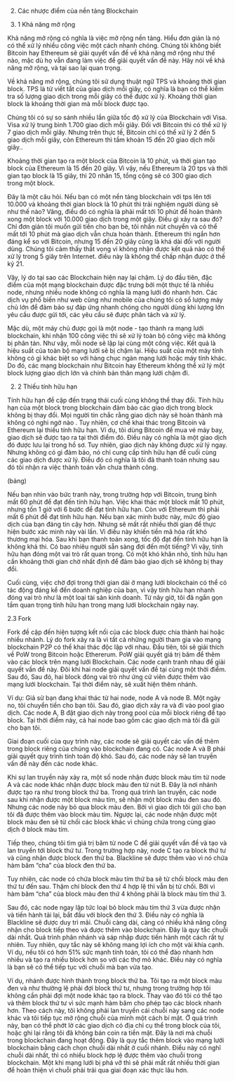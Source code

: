 
2. Các nhược điểm của nền tảng Blockchain

2. 1 Khả năng mở rộng

Khả năng mở rộng có nghĩa là việc mở rộng nền tảng. Hiểu đơn giản là nó có thể xử lý nhiều công việc một cách nhanh chóng. Chúng tôi không biết Bitcoin hay Ethereum sẽ giải quyết vấn đề về khả năng mở rộng như thế nào, mặc dù họ vẫn đang làm việc để giải quyết vấn đề này. Hãy nói về khả năng mở rộng, và tại sao lại quan trọng.

Về khả năng mở rộng, chúng tôi sử dụng thuật ngữ TPS và khoảng thời gian block. TPS là từ viết tắt của giao dịch mỗi giây, có nghĩa là bạn có thể kiểm tra số lượng giao dịch trong mỗi giây có thể được xử lý. Khoảng thời gian block là khoảng thời gian mà mỗi block được tạo.

Chúng tôi có sự so sánh nhiều lần giữa tốc độ xử lý của Blockchain với Visa. Visa xử lý trung bình 1.700 giao dịch mỗi giây. Đối với Bitcoin thì có thể xử lý 7 giao dịch mỗi giây. Nhưng trên thực tế, Bitcoin chỉ có thể xử lý 2 đến 5 giao dịch mỗi giây, còn Ethereum thì tầm khoản 15 đến 20 giao dịch mỗi giây..

Khoảng thời gian tạo ra một block của Bitcoin là 10 phút, và thời gian tạo block của Ethereum là 15 đến 20 giây. Vì vậy, nếu Ethereum là 20 tps và thời gian tạo block là 15 giây, thì 20 nhân 15, tổng cộng sẽ có 300 giao dịch trong một block.

Đây là một câu hỏi. Nếu bạn có một nền tảng blockchain với tps lên tới 10.000 và khoảng thời gian block là 10 phút thì trải nghiệm người dùng sẽ như thế nào? Vâng, điều đó có nghĩa là phải mất tới 10 phút để hoàn thành xong một block với 10.000 giao dịch trong một giây. Điều gì xảy ra sau đó? Chỉ đơn giản tôi muốn gửi tiền cho bạn bè, tôi nhấn nút chuyển và có thể mất tới 10 phút mà giao dịch vẫn chưa hoàn thành. Ethereum thì ngắn hơn đáng kể so với Bitcoin, nhưng 15 đến 20 giây cũng là khá dài đối với người dùng. Chúng tôi cảm thấy thất vọng vì không nhận được kết quả nào có thể xử lý trong 5 giây trên Internet. điều này là không thể chấp nhận được ở thế kỷ 21.

Vậy, lý do tại sao các Blockchain hiện nay lại chậm. Lý do đầu tiên, đặc điểm của một mạng blockchain được đặc trưng bởi một thực tế là nhiều node, nhưng nhiều node không có nghĩa là mạng lưới đó nhanh hơn. Các dịch vụ phổ biến như web cũng như mobile của chúng tôi có số lượng máy chủ lớn để đảm bảo sự đáp ứng nhanh chóng cho người dùng khi lượng lớn yêu cầu được gửi tới, các yêu cầu sẽ được phân tách và xử lý.

Mặc dù, một máy chủ được gọi là một node - tạo thành ra mạng lưới blockchain, khi nhận 100 công việc thì sẽ xử lý toàn bộ công việc mà không bị phân tán. Như vậy, mỗi node sẽ lặp lại cùng một công việc. Kết quả là hiệu suất của toàn bộ mạng lưới sẽ bị chậm lại. Hiệu suất của một máy tính không có gì khác biệt so với hàng chục ngàn mạng lưới hoặc máy tính khác. Do đó, các mạng blockchain như Bitcoin hay Ethereum không thể xử lý một block lượng giao dịch lớn và chính bản thân mạng lưới chậm đi.

2. 2 Thiếu tính hữu hạn

Tính hữu hạn đề cập đến trạng thái cuối cùng không thể thay đổi. Tính hữu hạn của một block trong blockchain đảm bảo các giao dịch trong block không bị thay đổi. Mọi người tin chắc rằng giao dịch này sẽ hoàn thành mà không có nghi ngờ nào . Tuy nhiên, cơ chế khai thác trong Bitcoin và Ethereum lại thiếu tính hữu hạn. Ví dụ, tôi dùng Bitcoin để mua vé máy bay, giao dịch sẽ được tạo ra tại thời điểm đó. Điều này có nghĩa là một giao dịch đó được lưu lại trong hồ sơ. Tuy nhiên, giao dịch này không được xử lý ngay. Nhưng không có gì đảm bảo, nó chỉ cung cấp tính hữu hạn để cuối cùng các giao dịch được xử lý. Điều đó có nghĩa là tôi đã thanh toán nhưng sau đó tôi nhận ra việc thành toán vẫn chưa thành công.
 
(bảng)

Nếu bạn nhìn vào bức tranh này, trong trường hợp với Bitcoin, trung bình mất 60 phút để đạt đến tính hữu hạn. Việc khai thác một block mất 10 phút, nhưng tốn 1 giờ với 6 bước để đạt tính hữu hạn. Còn với Ethereum thì phải mất 6 phút để đạt tính hữu hạn. Nếu bạn xác minh bước này, mức độ giao dịch của bạn đáng tin cậy hơn. Nhưng sẽ mất rất nhiều thời gian để thực hiện bước xác minh này vài lần. Vì điều này khiến tiền mã hóa rất khó thương mại hóa. Sau khi bạn thanh toán xong, tốc độ đạt đến tính hữu hạn là không khả thi. Có bao nhiêu người sẵn sàng đợi đến một tiếng? Vì vậy, tính hữu hạn đóng một vai trò rất quan trọng. Có một khó khăn nhỏ, tính hữu hạn cần khoảng thời gian chờ nhất định để đảm bảo giao dịch sẽ không bị thay đổi.

Cuối cùng, việc chờ đợi trong thời gian dài ở mạng lưới blockchain có thể có tác động đáng kể đến doanh nghiệp của bạn, vì vậy tính hữu hạn nhanh đóng vai trò như là một loại tài sản kinh doanh. Từ nãy giờ, tôi đã ngắn gọn tầm quan trọng tính hữu hạn trong mạng lưới blockchain ngày nay.
 
2.3 Fork

Fork đề cập đến hiện tượng kết nối của các block được chia thành hai hoặc nhiều nhánh. Lý do fork xảy ra là vì tất cả những người tham gia vào mạng blockchain P2P có thể khai thác độc lập với nhau. Đầu tiên, tôi sẽ giải thích về PoW trong Bitcoin hoặc Ethererum. PoW giải quyết giá trị băm để thêm vào các block trên mạng lưới Blockchain. Các node cạnh tranh nhau để giải quyết vấn đề này. Đôi khi hai node giải quyết vấn đề tại cùng một thời điểm. Sau đó, Sau đó, hai block đóng vai trò như ứng cử viên được thêm vào mạng lưới blockchain. Tại thời điểm này, sẽ xuất hiện thêm nhánh.

Ví dụ: Giả sử bạn đang khai thác từ hai node, node A và node B. Một ngày no, tôi chuyển tiền cho bạn tôi. Sau đó, giao dịch xảy ra và đi vào pool giao dịch. Các node A, B đặt giao dịch này trong pool của mỗi block riêng để tạo block. Tại thời điểm này, cả hai node bao gồm các giao dịch mà tôi đã gửi cho bạn tôi.

Giai đoạn cuối của quy trình này, các node sẽ giải quyết các vấn đề thêm trong block riêng của chúng vào blockchain đang có. Các node A và B phải giải quyết quy trình tính toán độ khó. Sau đó, các node này sẽ lan truyền vấn đề này đến các node khác.

Khi sự lan truyền này xảy ra, một số node nhận được block màu tím từ node A và các node khác nhận được block màu đen từ nút B. Đây là nơi nhánh được tạo ra như trong block thứ ba. Trong quá trình lan truyền, các node sau khi nhận được một block màu tím, sẽ nhận một block màu đen sau đó. Nhưng các node này bỏ qua block màu đen. Bởi vì giao dịch tôi gửi cho bạn tôi đã được thêm vào block màu tím. Ngược lại, các node nhận được một block màu đen sẽ từ chối các block khác vì chúng chứa trong cùng giao dịch ở block màu tím.

Tiếp theo, chúng tôi tìm giá trị băm từ node C để giải quyết vấn đề và tạo và lan truyền tới block thứ tư. Trong trường hợp này, node C tạo ra block thứ tư và cũng nhận được block đen thứ ba. Blackline sẽ được thêm vào vì nó chứa hàm băm “cha” của block đen thứ ba.

Tuy nhiên, các node có chứa block màu tím thứ ba sẽ từ chối block màu đen thứ tư đến sau. Thậm chí block đen thứ 4 hợp lệ thì vẫn bị từ chối. Bởi vì hàm băm “cha” của block màu đen thứ 4 không phải là block màu tím thứ 3.

Sau đó, các node ngay lập tức loại bỏ block màu tím thứ 3 vừa được nhận và tiến hành tải lại, bắt đầu với block đen thứ 3. Điều này có nghĩa là Blackline sẽ được duy trì mãi. Chuỗi càng dài, càng có nhiều khả năng công nhận cho block tiếp theo và được thêm vào blockchain. Đây là quy tắc chuỗi dài nhất. Quá trình phân nhánh và sáp nhập được tiến hành một cách rất tự nhiên.
Tuy nhiên, quy tắc này sẽ không mang lợi ích cho một vài khía cạnh. Ví dụ, nếu tôi có hơn 51% sức mạnh tính toán, tôi có thể đào nhanh hơn nhiều và tạo ra nhiều block hơn so với các thợ mỏ khác. Điều này có nghĩa là bạn sẽ có thể tiếp tục với chuỗi mà bạn vừa tạo.

Ví dụ, nhánh được hình thành trong block thứ ba. Tôi tạo ra một block màu đen và như thường lệ phải đợi block thứ tư, nhưng trong trường hợp tôi không cần phải đợi một node khác tạo ra block. Thay vào đó tôi có thể tạo và thêm block thứ tư vì sức mạnh hàm băm cho phép tạo các block nhanh hơn. Theo cách này, tôi không phải lan truyền cái chuỗi này sang các node khác và tôi tiếp tục mở rộng chuỗi của mình một cách bí mật. Ở quá trình này, bạn có thể phớt lờ các giao dịch có địa chỉ cụ thể trong block của tôi, hoặc ghi lại rằng tôi đã không bán coin ra tiền mặt. Đây là nơi mà chuỗi trong blockchain đang hoạt động. Đây là quy tắc thêm block vào mạng lưới blockchain bằng cách chọn chuỗi dài nhất ở cuối nhánh. Điều này có nghĩ chuỗi dài nhất, thì có nhiều block hợp lệ được thêm vào chuỗi trong blockchain. Một khi mạng lưới bị phá vỡ thì sẽ phải mất rất nhiều thời gian để hoàn thiện vì chuỗi phải trải qua giai đoạn xác thực lâu hơn.
